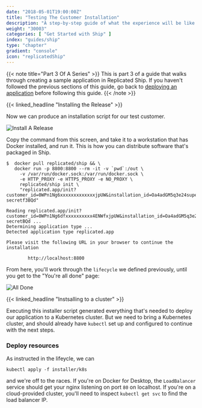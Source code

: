 ```yaml
---
date: "2018-05-01T19:00:00Z"
title: "Testing The Customer Installation"
description: "A step-by-step guide of what the experience will be like installing the application"
weight: "30003"
categories: [ "Get Started with Ship" ]
index: "guides/ship"
type: "chapter"
gradient: "console"
icon: "replicatedShip"
---
```


{{< note title="Part 3 Of A Series" >}}
This is part 3 of a guide that walks through creating a sample application in Replicated Ship. If you haven't followed the previous sections of this guide, go back to [deploying an application](../create-a-release) before following this guide.
{{< /note >}}

{{< linked_headline "Installing the Release" >}}

Now we can produce an installation script for our test customer.

![Install A Release](/images/guides/ship/install-script.png)

Copy the command from this screen, and take it to a workstation that has Docker installed, and run it. This is how you can distribute software that's packaged in Ship.

```shell
$  docker pull replicated/ship && \
   docker run -p 8800:8800 --rm -it -v `pwd`:/out \
     -v /var/run/docker.sock:/var/run/docker.sock \
     -e HTTP_PROXY -e HTTPS_PROXY -e NO_PROXY \
     replicated/ship init \
     "replicated.app/init?customer_id=0WPn1Ng6xxxxxxxxxxxxxjpUW&installation_id=Oa4adGM5q3e24super-secretf3BQd"

Reading replicated.app/init?customer_id=0WPn1Ng6dfxxxxxxxxxx4ENWfxjpUW&installation_id=Oa4adGM5q3e2super-secretBQd ...
Determining application type ...
Detected application type replicated.app

Please visit the following URL in your browser to continue the installation

        http://localhost:8800

```

From here, you'll work through the `lifecycle` we defined previously, until you get to the "You're all done" page:

![All Done](/images/guides/ship/all-done.png)

{{< linked_headline "Instsalling to a cluster" >}}

Executing this installer script generated everything that's needed to deploy our application to a Kubernetes cluster. But we need to bring a Kubernetes cluster, and should already have `kubectl` set up and configured to continue with the next steps.

### Deploy resources

As instructed in the lifeycle, we can

```shell
kubectl apply -f installer/k8s
```

and we're off to the races. If you're on Docker for Desktop, the `LoadBalancer` service should get your nginx listening on port `80` on localhost. If you're on a cloud-provided cluster, you'll need to inspect `kubectl get svc` to find the load balancer IP.

